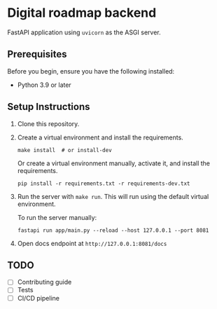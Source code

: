 # Digital roadmap backend

FastAPI application using `uvicorn` as the ASGI server.

## Prerequisites

Before you begin, ensure you have the following installed:

- Python 3.9 or later

## Setup Instructions

1. Clone this repository.
2. Create a virtual environment and install the requirements.

    ```shell
    make install  # or install-dev
    ```

    Or create a virtual environment manually, activate it, and install the requirements.

    ```shell
    pip install -r requirements.txt -r requirements-dev.txt
    ```

3. Run the server with `make run`. This will run using the default virtual environment.

    To run the server manually:
    ```
    fastapi run app/main.py --reload --host 127.0.0.1 --port 8081
    ```

4. Open docs endpoint at `http://127.0.0.1:8081/docs`

## TODO

- [ ] Contributing guide
- [ ] Tests
- [ ] CI/CD pipeline
